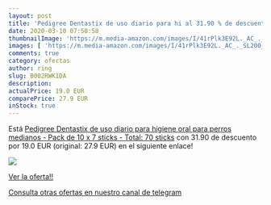 ```yaml
---
layout: post
title: 'Pedigree Dentastix de uso diario para hi al 31.90 % de descuento'
date: 2020-03-10 07:50:58
thumbnailImage: 'https://m.media-amazon.com/images/I/41rPlk3E92L._AC_._SL200_.jpg'
images: [ 'https://m.media-amazon.com/images/I/41rPlk3E92L._AC_._SL200_.jpg' ]
comments: true
category: ofertas
author: ring
slug: B002RWK1DA
description:
actualPrice: 19.0 EUR
comparePrice: 27.9 EUR
inStock: true
---
```


Está [Pedigree Dentastix de uso diario para higiene oral para perros medianos - Pack de 10 x 7 sticks - Total: 70 sticks](https://www.amazon.com/dp/B002RWK1DA/?tag=redken08-20) con 31.90 de descuento por 19.0 EUR (original: 27.9 EUR) en el siguiente enlace!

[![](https://m.media-amazon.com/images/I/41rPlk3E92L._AC_._SL200_.jpg)](https://www.amazon.com/dp/B002RWK1DA/?tag=redken08-20)

[Ver la oferta!!](https://www.amazon.com/dp/B002RWK1DA/?tag=redken08-20)

[Consulta otras ofertas en nuestro canal de telegram](https://t.me/s/ofertas25)
